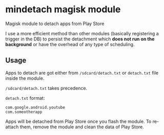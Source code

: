 # mindetach magisk module

Magisk module to detach apps from Play Store  

I use a more efficient method than other modules (basically registering a trigger in the DB) to persist the detachment which **does not run on the background** or have the overhead of any type of scheduling.

## Usage
Apps to detach are got either from `/sdcard/detach.txt` or `detach.txt` file inside the module.

`/sdcard/detach.txt` takes precedence.

`detach.txt` format:
```
com.google.android.youtube
com.someotherapp
```

Apps will be detached from Play Store once you flash the module. To re-attach them, remove the module and clean the data of Play Store.